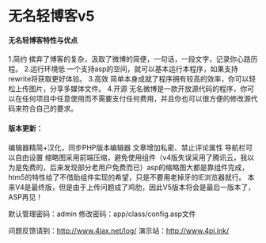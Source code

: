 # 无名轻博客v5
#### 无名轻博客特性与优点

1.简约
摈弃了博客的复杂，汲取了微博的简便，一句话，一段文字，记录你心路历程。
2.运行环境低
一个支持asp的空间，就可以基本运行本程序，如果支持rewrite将获取更好体验。
3.高效
简单本身成就了程序拥有较高的效率，你可以轻松上传图片，分享多媒体文件。
4.开源
无名微博是一款开放源代码的程序，你可以在任何项目中任意使用而不需要支付任何费用，并且你也可以很方便的修改源代码来符合自己的要求。

#### 版本更新：

编辑器精简+汉化，同步PHP版本编辑器
文章增加私密、禁止评论属性
导航栏可以自由设置
缩略图采用前端压缩，避免使用组件（v4版失误采用了腾讯云，我以为是免费的，后来发现部分老用户免费而已）asp的缩略图大都是靠组件完成，htm5的特性给了不借助组件实现的希望，只是不要用老掉牙的IE浏览器就行。
本来V4是最终版，但是由于上传问题成了鸡肋，因此V5版本将会是最后一版本了，ASP再见！

默认管理密码：admin 修改密码：app/class/config.asp文件
 

问题反馈请到：http://www.4jax.net/log/
演示站：http://www.4pi.ink/